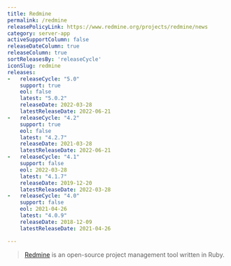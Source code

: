 ```yaml
---
title: Redmine
permalink: /redmine
releasePolicyLink: https://www.redmine.org/projects/redmine/news
category: server-app
activeSupportColumn: false
releaseDateColumn: true
releaseColumn: true
sortReleasesBy: 'releaseCycle'
iconSlug: redmine
releases:
-   releaseCycle: "5.0"
    support: true
    eol: false
    latest: "5.0.2"
    releaseDate: 2022-03-28
    latestReleaseDate: 2022-06-21
-   releaseCycle: "4.2"
    support: true
    eol: false
    latest: "4.2.7"
    releaseDate: 2021-03-28
    latestReleaseDate: 2022-06-21
-   releaseCycle: "4.1"
    support: false
    eol: 2022-03-28
    latest: "4.1.7"
    releaseDate: 2019-12-20
    latestReleaseDate: 2022-03-28
-   releaseCycle: "4.0"
    support: false
    eol: 2021-04-26
    latest: "4.0.9"
    releaseDate: 2018-12-09
    latestReleaseDate: 2021-04-26

---
```


> [Redmine](https://www.redmine.org/) is an open-source project management tool written in Ruby.

